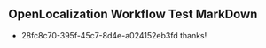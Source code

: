 ## OpenLocalization Workflow Test MarkDown
* 28fc8c70-395f-45c7-8d4e-a024152eb3fd thanks!

<!--HONumber=Sep16_HO1-->


